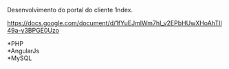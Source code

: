 Desenvolvimento do portal do cliente 1ndex.

https://docs.google.com/document/d/1fYuEJmlWm7hI_v2EPbHUwXHoAhTII49a-y3BPGE0Uzo

*PHP <br>
*AngularJs <br>
*MySQL

